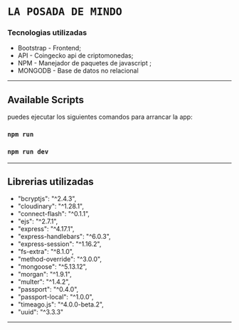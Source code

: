 # `LA POSADA DE MINDO   `

### Tecnologias utilizadas


- Bootstrap - Frontend;
- API - Coingecko api de criptomonedas;
- NPM  - Manejador de paquetes de javascript ;
- MONGODB - Base de datos no relacional

------------

## Available Scripts

puedes ejecutar los siguientes comandos para arrancar la app:

### `npm run`

### `npm run dev`
------------
## Librerias utilizadas

-   "bcryptjs": "^2.4.3",
-    "cloudinary": "^1.28.1",
-    "connect-flash": "^0.1.1",
-    "ejs": "^2.7.1",
-    "express": "^4.17.1",
-    "express-handlebars": "^6.0.3",
-    "express-session": "^1.16.2",
-    "fs-extra": "^8.1.0",
-    "method-override": "^3.0.0",
-    "mongoose": "^5.13.12",
-    "morgan": "^1.9.1",
-    "multer": "^1.4.2",
-    "passport": "^0.4.0",
-    "passport-local": "^1.0.0",
-    "timeago.js": "^4.0.0-beta.2",
-    "uuid": "^3.3.3"
------------


